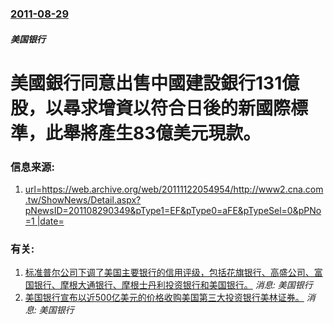 ### [2011-08-29](/news/2011/08/29/index.md)

##### 美国银行
#  美國銀行同意出售中國建設銀行131億股，以尋求增資以符合日後的新國際標準，此舉將產生83億美元現款。 




### 信息来源:

1. [url=https://web.archive.org/web/20111122054954/http://www2.cna.com.tw/ShowNews/Detail.aspx?pNewsID=201108290349&pType1=EF&pType0=aFE&pTypeSel=0&pPNo=1 |date= ](http://www2.cna.com.tw/ShowNews/Detail.aspx?pNewsID=201108290349&pType1=EF&pType0=aFE&pTypeSel=0&pPNo=1)

### 有关:

1. [ 标准普尔公司下调了美国主要银行的信用评级，包括花旗银行、高盛公司、富国银行、摩根大通银行、摩根士丹利投资银行和美国银行。](/zh/news/2011/11/28/标准普尔公司下调了美国主要银行的信用评级-包括花旗银行-高盛公司-富国银行-摩根大通银行-摩根士丹利投资银行和美国银行.md) _消息: 美国银行_
2. [美国银行宣布以近500亿美元的价格收购美国第三大投资银行美林证券。](/zh/news/2008/09/15/美国银行宣布以近500亿美元的价格收购美国第三大投资银行美林证券.md) _消息: 美国银行_
